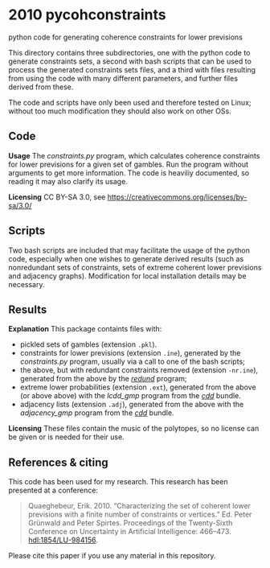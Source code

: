 2010 pycohconstraints
=====================

python code for generating coherence constraints for lower previsions

This directory contains three subdirectories, one with the python code to generate constraints sets, a second with bash scripts that can be used to process the generated constraints sets files, and a third with files resulting from using the code with many different parameters, and further files derived from these.

The code and scripts have only been used and therefore tested on Linux; without too much modification they should also work on other OSs.


Code
----
**Usage** The *constraints.py* program, which calculates coherence constraints for lower previsions for a given set of gambles.
Run the program without arguments to get more information.
The code is heaviliy documented, so reading it may also clarify its usage.

**Licensing** CC BY-SA 3.0, see https://creativecommons.org/licenses/by-sa/3.0/


Scripts
-------
Two bash scripts are included that may facilitate the usage of the python code, especially when one wishes to generate derived results (such as nonredundant sets of constraints, sets of extreme coherent lower previsions and adjacency graphs).
Modification for local installation details may be necessary.


Results
-------
**Explanation** This package containts files with:
  - pickled sets of gambles (extension `.pkl`).
  - constraints for lower previsions (extension `.ine`), generated by the *constraints.py* program, usually via a call to one of the bash scripts;
  - the above, but with redundant constraints removed (extension `-nr.ine`), generated from the above by the [*redund*][lrs] program;
  - extreme lower probabilities (extension `.ext`), generated from the above (or above above) with the *lcdd_gmp* program from the [*cdd*][cdd] bundle.
  - adjacency lists (extension `.adj`), generated from the above with the *adjacency_gmp* program from the [*cdd*][cdd]  bundle.

**Licensing** These files contain the music of the polytopes, so no license can be given or is needed for their use.

[lrs]: http://cgm.cs.mcgill.ca/~avis/C/lrs.html
[cdd]: http://www.inf.ethz.ch/personal/fukudak/cdd_home/


References & citing
-------------------
This code has been used for my research.
This research has been presented at a conference:

> Quaeghebeur, Erik. 2010.
> “Characterizing the set of coherent lower previsions with a finite number of constraints or vertices.”
> Ed. Peter Grünwald and Peter Spirtes.
> Proceedings of the Twenty-Sixth Conference on Uncertainty in Artificial Intelligence: 466–473.
> [hdl:1854/LU-984156](http://hdl.handle.net/1854/LU-984156).

Please cite this paper if you use any material in this repository.
